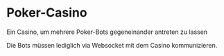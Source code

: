 # Poker-Casino

Ein Casino, um mehrere Poker-Bots gegeneinander antreten zu lassen

Die Bots müssen lediglich via Websocket mit dem Casino kommunizieren.


